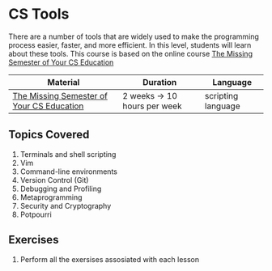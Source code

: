# CS Tools

There are a number of tools that are widely used to make the programming process easier, faster, and more efficient.
In this level, students will learn about these tools. This course is based on the online course [The Missing Semester of Your CS Education](https://missing.csail.mit.edu/)

Material | Duration | Language |
------------ | ------------- | ---------------
[The Missing Semester of Your CS Education](https://missing.csail.mit.edu/) | 2 weeks -> 10 hours per week | scripting language


## Topics Covered
1. Terminals and shell scripting
2. Vim
3. Command-line environments
4. Version Control (Git)
5. Debugging and Profiling
6. Metaprogramming
7. Security and Cryptography
8. Potpourri

## Exercises
1. Perform all the exersises assosiated with each lesson
